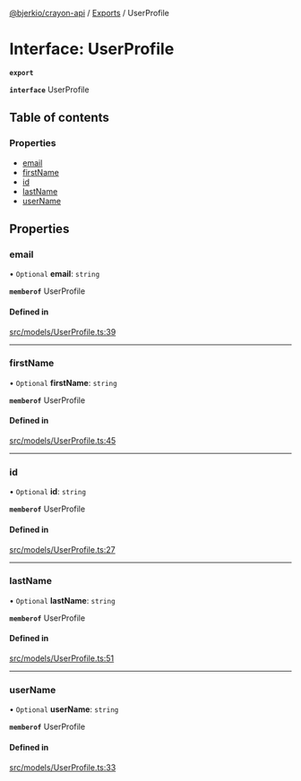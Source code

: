 [@bjerkio/crayon-api](../README.md) / [Exports](../modules.md) / UserProfile

# Interface: UserProfile

**`export`**

**`interface`** UserProfile

## Table of contents

### Properties

- [email](UserProfile.md#email)
- [firstName](UserProfile.md#firstname)
- [id](UserProfile.md#id)
- [lastName](UserProfile.md#lastname)
- [userName](UserProfile.md#username)

## Properties

### email

• `Optional` **email**: `string`

**`memberof`** UserProfile

#### Defined in

[src/models/UserProfile.ts:39](https://github.com/bjerkio/crayon-api-js/blob/22cd66d/src/models/UserProfile.ts#L39)

___

### firstName

• `Optional` **firstName**: `string`

**`memberof`** UserProfile

#### Defined in

[src/models/UserProfile.ts:45](https://github.com/bjerkio/crayon-api-js/blob/22cd66d/src/models/UserProfile.ts#L45)

___

### id

• `Optional` **id**: `string`

**`memberof`** UserProfile

#### Defined in

[src/models/UserProfile.ts:27](https://github.com/bjerkio/crayon-api-js/blob/22cd66d/src/models/UserProfile.ts#L27)

___

### lastName

• `Optional` **lastName**: `string`

**`memberof`** UserProfile

#### Defined in

[src/models/UserProfile.ts:51](https://github.com/bjerkio/crayon-api-js/blob/22cd66d/src/models/UserProfile.ts#L51)

___

### userName

• `Optional` **userName**: `string`

**`memberof`** UserProfile

#### Defined in

[src/models/UserProfile.ts:33](https://github.com/bjerkio/crayon-api-js/blob/22cd66d/src/models/UserProfile.ts#L33)
